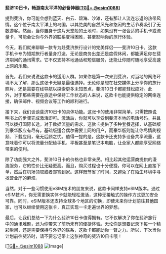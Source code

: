 **斐济10日卡，畅游南太平洋的必备神器[[TG💪+ @esim1088](https://t.me/s/esim1088)]**

提到斐济，你可能会想到蓝天、白云、碧海、沙滩，还有那让人流连忘返的热带风情。这个位于南太平洋上的岛国，以其绝美的自然风光和悠闲的生活节奏吸引了无数游客。然而，当你置身于这片天堂般的土地时，如果没有一张合适的手机卡或流量卡，可能会让你与外界的联系变得困难，甚至影响你的旅行体验。

今天，我们就来聊聊一款专为赴斐济旅行设计的完美伴侣——斐济10日卡。这款手机卡专为短期旅行者量身打造，无论是商务出差还是度假休闲，都能满足你在斐济期间的通讯需求。它不仅支持本地通话和短信服务，还能让你随时随地享受高速上网的乐趣。

首先，我们来说说这款卡的适用人群。如果你是第一次来到斐济，对当地的网络环境不太了解，那么这张卡无疑是最佳选择。无论你是想在社交媒体上分享你的旅行照片，还是需要在线导航以探索更多未知景点，斐济10日卡都能轻松应对。此外，对于那些需要在旅途中保持工作状态的人来说，这款卡也能提供稳定的网络连接，确保邮件、视频会议等工作的顺利进行。

接下来，我们谈谈斐济10日卡的具体功能。这张卡的使用非常简单，只需按照说明书上的步骤完成激活即可。激活后，你就可以享受到斐济本地的电话号码，并且可以拨打国际长途。对于数据流量的需求，这款卡提供了多种套餐选择，从基础版到豪华版应有尽有。基础版适合偶尔需要上网的用户，而豪华版则能让你尽情刷视频、下载应用，毫无后顾之忧。值得一提的是，这款卡还支持多设备共享流量，这意味着你可以将流量分配给手机、平板甚至是笔记本电脑，让全家人都能享受网络带来的便利。

除了功能强大之外，斐济10日卡的价格也非常亲民。相比起其他运营商提供的漫游服务，它的性价比无疑更高。而且，购买过程也十分便捷，你可以在网上直接下单，然后在机场领取或者邮寄到家。这样既节省了时间，又避免了在陌生环境中寻找营业厅的麻烦。

当然，对于一些习惯使用eSIM技术的朋友来说，这款卡同样支持eSIM版本。通过eSIM技术，你无需更换实体卡就能轻松激活，这种无接触式的操作方式更加安全可靠。同时，eSIM版本还支持全球多个地区的切换，即使未来你计划前往其他国家，也可以继续使用这张卡，真正实现一卡走遍世界的梦想。

最后，让我们总结一下为什么斐济10日卡值得拥有。它不仅解决了你在斐济旅行中的通讯难题，还为你带来了前所未有的便捷体验。无论你是想要记录下每一个精彩瞬间，还是需要保持与外界的联系，这款卡都能助你一臂之力。所以，下次当你计划前往斐济时，请不要忘记带上这张神奇的斐济10日卡哦！

[[TG💪+ @esim1088](https://t.me/s/esim1088) ![Image](https://i.postimg.cc/4NQfJmqS/Snipaste-2025-05-13-00-14-12.png)]